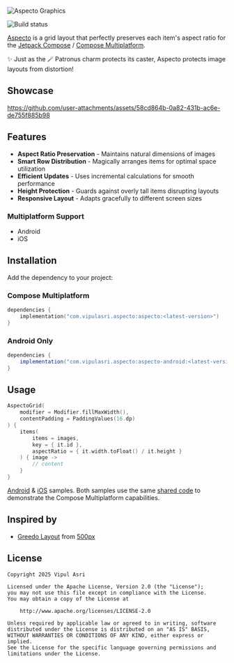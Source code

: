 ![Aspecto Graphics](https://github.com/user-attachments/assets/27b8e750-cc42-4e99-b8ff-ea549f118aa5)<br>

![Build status](https://github.com/vipulasri/aspecto/actions/workflows/publish.yml/badge.svg)

[Aspecto](https://github.com/vipulasri/aspecto) is a grid layout that perfectly preserves each item's aspect ratio for the [Jetpack Compose](https://developer.android.com/compose) / [Compose Multiplatform](https://www.jetbrains.com/compose-multiplatform/).

✨ Just as the 🪄 Patronus charm protects its caster, Aspecto protects image layouts from distortion!<br>

## Showcase
https://github.com/user-attachments/assets/58cd864b-0a82-431b-ac6e-de755f885b98

## Features

- **Aspect Ratio Preservation** - Maintains natural dimensions of images
- **Smart Row Distribution** - Magically arranges items for optimal space utilization
- ️**Efficient Updates** - Uses incremental calculations for smooth performance
- **Height Protection** - Guards against overly tall items disrupting layouts
- **Responsive Layout** - Adapts gracefully to different screen sizes

### Multiplatform Support
- Android
- iOS

## Installation

Add the dependency to your project:

### Compose Multiplatform
```kotlin
dependencies {
    implementation("com.vipulasri.aspecto:aspecto:<latest-version>")
}
```

### Android Only
```groovy
dependencies {
    implementation("com.vipulasri.aspecto:aspecto-android:<latest-version>")
}
```

## Usage

```kotlin
AspectoGrid(
    modifier = Modifier.fillMaxWidth(),
    contentPadding = PaddingValues(16.dp)
) {
    items(
        items = images,
        key = { it.id },
        aspectRatio = { it.width.toFloat() / it.height }
    ) { image ->
        // content
    }
}
```
[Android](https://github.com/vipulasri/aspecto/tree/main/sample-android) & 
[iOS](https://github.com/vipulasri/aspecto/tree/main/sample-ios) samples.
Both samples use the same [shared code](https://github.com/vipulasri/aspecto/tree/main/sample/src/commonMain/kotlin/com/vipulasri/aspecto/sample/App.kt) to demonstrate the Compose Multiplatform capabilities.

## Inspired by

* [Greedo Layout](https://github.com/500px/greedo-layout-for-android) from [500px](https://github.com/500px)

## License

```
Copyright 2025 Vipul Asri

Licensed under the Apache License, Version 2.0 (the "License");
you may not use this file except in compliance with the License.
You may obtain a copy of the License at

    http://www.apache.org/licenses/LICENSE-2.0

Unless required by applicable law or agreed to in writing, software
distributed under the License is distributed on an "AS IS" BASIS,
WITHOUT WARRANTIES OR CONDITIONS OF ANY KIND, either express or implied.
See the License for the specific language governing permissions and
limitations under the License.
```
